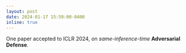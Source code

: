```yaml
---
layout: post
date: 2024-01-17 15:59:00-0400
inline: true
---
```


One paper accepted to ICLR 2024, on *same-inference-time* **Adversarial Defense**.